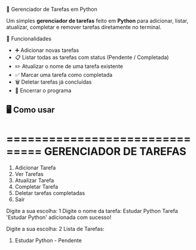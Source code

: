 📌 Gerenciador de Tarefas em Python

Um simples **gerenciador de tarefas** feito em **Python** para adicionar, listar, atualizar, completar e remover tarefas diretamente no terminal.

🚀 Funcionalidades
- ➕ Adicionar novas tarefas  
- 📋 Listar todas as tarefas com status (Pendente / Completada)  
- ✏️ Atualizar o nome de uma tarefa existente  
- ✅ Marcar uma tarefa como completada  
- 🗑️ Deletar tarefas já concluídas  
- 🚪 Encerrar o programa  


## 🖥️ Como usar

===============================
   GERENCIADOR DE TAREFAS   
===============================

1. Adicionar Tarefa
2. Ver Tarefas
3. Atualizar Tarefa
4. Completar Tarefa
5. Deletar tarefas completadas
6. Sair

Digite a sua escolha: 1
Digite o nome da tarefa: Estudar Python
Tarefa 'Estudar Python' adicionada com sucesso!

Digite a sua escolha: 2
Lista de Tarefas:
1. Estudar Python - Pendente

